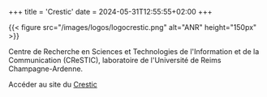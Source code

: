 +++
title = 'Crestic'
date = 2024-05-31T12:55:55+02:00
+++

{{< figure src="/images/logos/logocrestic.png" alt="ANR" height="150px" >}}

Centre de Recherche en Sciences et Technologies de l'Information et de la Communication (CReSTIC), laboratoire de l'Université de Reims Champagne-Ardenne.

Accéder au site du [Crestic](https://crestic.univ-reims.fr/)